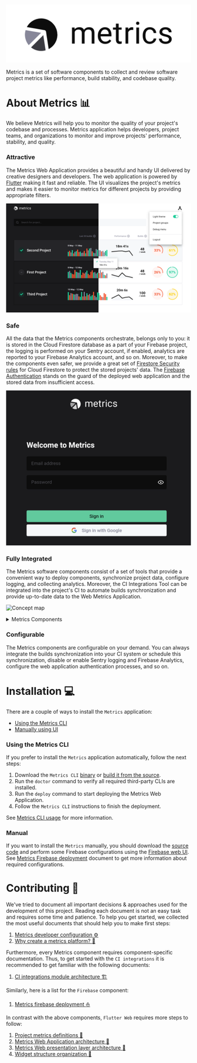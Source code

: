 ![Metrics Logo](../docs/images/metrics_logo.png)

Metrics is a set of software components to collect and review software project metrics like performance, build stability, and codebase quality.

# About Metrics :bar_chart:

We believe Metrics will help you to monitor the quality of your project's codebase and processes. Metrics application helps developers, project teams, and organizations to monitor and improve projects' performance, stability, and quality.

### Attractive

The Metrics Web Application provides a beautiful and handy UI delivered by creative designers and developers. The web application is powered by [Flutter](https://flutter.dev) making it fast and reliable. The UI visualizes the project's metrics and makes it easier to monitor metrics for different projects by providing appropriate filters.

![Dashboard UI](../docs/images/dashboard_ui.png)

### Safe

All the data that the Metrics components orchestrate, belongs only to you: it is stored in the Cloud Firestore database as a part of your Firebase project, the logging is performed on your Sentry account, if enabled, analytics are reported to your Firebase Analytics account, and so on. Moreover, to make the components even safer, we provide a great set of [Firestore Security rules](https://firebase.google.com/docs/firestore/security/get-started) for Cloud Firestore to protect the stored projects' data. The [Firebase Authentication](https://firebase.google.com/docs/auth) stands on the guard of the deployed web application and the stored data from insufficient access.

![Auth UI](../docs/images/auth_ui.png)

### Fully Integrated

The Metrics software components consist of a set of tools that provide a convenient way to deploy components, synchronize project data, configure logging, and collecting analytics. Moreover, the CI Integrations Tool can be integrated into the project's CI to automate builds synchronization and provide up-to-date data to the Web Metrics Application.

![Concept map](http://www.plantuml.com/plantuml/proxy?cache=no&fmt=svg&src=https://raw.githubusercontent.com/platform-platform/monorepo/master/concept_map.puml)

<details>
  <summary>Metrics Components</summary>

#### CI integrations

A CLI application that integrates with popular CI tools to collect software project metrics.

#### Core

A Dart package that provides a common classes to use within Metrics applications.

#### Firebase

A `Firebase` instance that provides the Firestore, Firebase Cloud Functions services and ability to deploy the application on Firebase Hosting. Also, provides an Analytics service used to gather and store the analytics data (this service is optional and may not be configured during deployment).

Firebase Analytics is optional and may not be configured during deployment.

#### Flutter Web

A `Flutter Web` application that displays project metrics on easy to navigate Dashboard.

#### Deploy CLI

A `Deploy CLI` is a command-line tool that simplifies the deployment of Metrics components (Flutter Web application, Cloud Functions, etc.)

#### Dart Cloud Functions

A `Dart Cloud Functions` is a serverless backend code deployed on Firebase that simplifies data managing for other Metrics components.

#### Sentry

A `Sentry` service helps to store any logs and monitor runtime errors.

Sentry is optional and may not be configured during deployment.

</details>

### Configurable

The Metrics components are configurable on your demand. You can always integrate the builds synchronization into your CI system or schedule this synchronization, disable or enable Sentry logging and Firebase Analytics, configure the web application authentication processes, and so on.

# Installation :computer:

There are a couple of ways to install the `Metrics` application: 

- [Using the Metrics CLI](#using-the-metrics-cli)
- [Manually using UI](#manual)

### Using the Metrics CLI

If you prefer to install the `Metrics` application automatically, follow the next steps: 

1. Download the `Metrics CLI` [binary](https://github.com/platform-platform/monorepo/tree/master/metrics/cli#use-the-releases) or [build it from the source](https://github.com/platform-platform/monorepo/tree/master/metrics/cli#build-from-the-source).
2. Run the `doctor` command to verify all required third-party CLIs are installed.
3. Run the `deploy` command to start deploying the Metrics Web Application.
4. Follow the `Metrics CLI` instructions to finish the deployment.

See [Metrics CLI usage](https://github.com/platform-platform/monorepo/blob/master/metrics/cli#usage) for more information.

### Manual

If you want to install the `Metrics` manually, you should download the [source code](https://github.com/platform-platform/monorepo/tree/master/metrics) and perform some Firebase configurations using the [Firebase web UI](https://console.firebase.google.com/). See [Metrics Firebase deployment](https://github.com/platform-platform/monorepo/blob/master/docs/08_firebase_deployment.md) document to get more information about required configurations.

# Contributing :beginner:

We've tried to document all important decisions & approaches used for the development of this project. Reading each document is not an easy task and requires some time and patience. To help you get started, we collected the most useful documents that should help you to make first steps:

1. [Metrics developer configuration :gear:](../docs/14_developer_configuration.md)
2. [Why create a metrics platform? :thinking:](../docs/01_design_doc.md)

Furthermore, every Metrics component requires component-specific documentation. Thus, to get started with the `CI integrations` it is recommended to get familiar with the following documents:
1. [CI integrations module architecture :building_construction:](../metrics/ci_integrations/docs/01_ci_integration_module_architecture.md)

Similarly, here is a list for the `Firebase` component:
1. [Metrics firebase deployment :boat:](../docs/08_firebase_deployment.md)

In contrast with the above components, `Flutter Web` requires more steps to follow:
1. [Project metrics definitions :book:](../docs/05_project_metrics.md)
2. [Metrics Web Application architecture :walking:](web/docs/01_metrics_web_application_architecture.md)
3. [Metrics Web presentation layer architecture :running:](web/docs/02_presentation_layer_architecture.md)
4. [Widget structure organization :bicyclist:](web/docs/03_widget_structure_organization.md)
